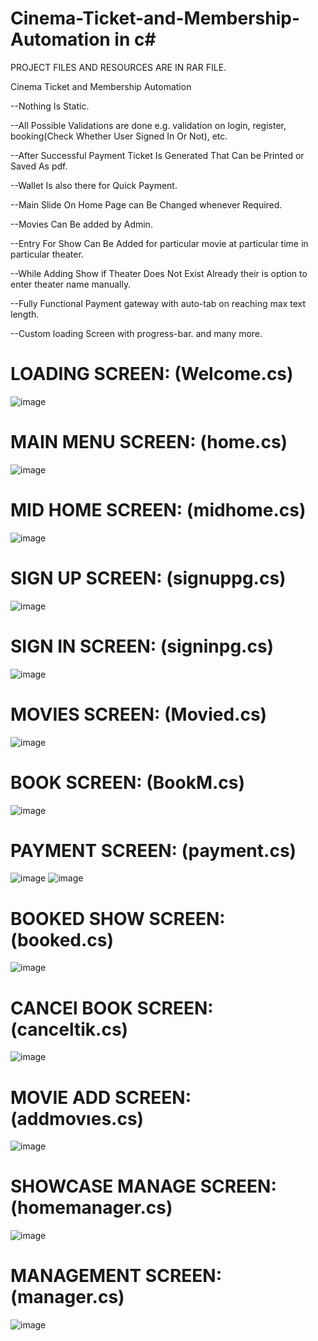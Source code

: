 # Cinema-Ticket-and-Membership-Automation in c#

PROJECT FILES AND RESOURCES ARE IN RAR FILE.

Cinema Ticket and Membership Automation

--Nothing Is Static.

--All Possible Validations are done e.g. validation on login, register, booking(Check Whether User Signed In Or Not), etc.

--After Successful Payment Ticket Is Generated That Can be Printed or Saved As pdf.

--Wallet Is also there for Quick Payment.

--Main Slide On Home Page can Be Changed whenever Required.

--Movies Can Be added by Admin.

--Entry For Show Can Be Added for particular movie at particular time in particular theater.

--While Adding Show if Theater Does Not Exist Already their is option to enter theater name manually.

--Fully Functional Payment gateway with auto-tab on reaching max text length.

--Custom loading Screen with progress-bar. and many more.

# LOADING SCREEN: (Welcome.cs)
![image](https://user-images.githubusercontent.com/44711182/171227878-995f09e8-1c40-4f87-bcd8-d519588fd897.png)

# MAIN MENU SCREEN: (home.cs)
![image](https://user-images.githubusercontent.com/44711182/171227929-430ccf11-dad1-476d-85ad-9228669e284e.png)

# MID HOME SCREEN: (midhome.cs)
![image](https://user-images.githubusercontent.com/44711182/171228054-7174a25f-c0f3-43f2-9b76-35b3ad165332.png)

# SIGN UP SCREEN: (signuppg.cs)
![image](https://user-images.githubusercontent.com/44711182/171228160-caf27e60-9c43-4fa9-8642-a4c96c082e0a.png)

# SIGN IN SCREEN: (signinpg.cs)
![image](https://user-images.githubusercontent.com/44711182/171228188-ac602a25-969e-4cd1-9696-1c8d38c576f0.png)

# MOVIES SCREEN: (Movied.cs)
![image](https://user-images.githubusercontent.com/44711182/171228431-62cfe32a-3fe9-484e-843f-a5d4bc6f94b5.png)

# BOOK SCREEN: (BookM.cs)
![image](https://user-images.githubusercontent.com/44711182/171228528-9126a77d-76d2-4ed2-97b2-fe0ee6a9df0c.png)

# PAYMENT SCREEN: (payment.cs)
![image](https://user-images.githubusercontent.com/44711182/171228656-2e509efc-a371-4c20-b439-73eff37b0f1d.png)
![image](https://user-images.githubusercontent.com/44711182/171228728-62848fe3-2bf5-4334-8972-3a822eea6db7.png)

# BOOKED SHOW SCREEN: (booked.cs)
![image](https://user-images.githubusercontent.com/44711182/171228764-b63cbb79-2781-4416-97d9-596fc69503e7.png)

# CANCEl BOOK SCREEN: (canceltik.cs)
![image](https://user-images.githubusercontent.com/44711182/171229017-e49b4417-6778-4306-9dd7-4a765edfe42a.png)

# MOVIE ADD SCREEN: (addmovıes.cs)
![image](https://user-images.githubusercontent.com/44711182/171229158-d87b8989-5e68-4685-9db1-7347cdd14c53.png)

# SHOWCASE MANAGE SCREEN: (homemanager.cs)
![image](https://user-images.githubusercontent.com/44711182/171229362-1b272775-dbcd-49ab-83f0-67f981b64e7b.png)

# MANAGEMENT SCREEN: (manager.cs)
![image](https://user-images.githubusercontent.com/44711182/171229479-8d287d17-5e33-4acb-99ed-b26b6d5c5d6c.png)

